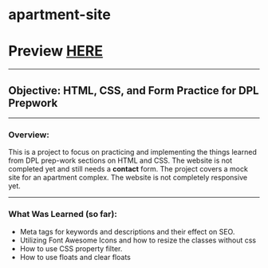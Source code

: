 # apartment-site

# Preview [HERE](https://agarcian031.github.io/apartment-site/)
---
## Objective: HTML, CSS, and Form Practice for DPL Prepwork  
---
### Overview: 

This is a project to focus on practicing and implementing the things learned from DPL prep-work sections on HTML and CSS. The website is not completed yet and still needs a **contact** form. The project covers a mock site for an apartment complex. The website is not completely responsive yet.  

---
### What Was Learned (so far): 

* Meta tags for keywords and descriptions and their effect on SEO.  
* Utilizing Font Awesome Icons and how to resize the classes without css
* How to use CSS property filter. 
* How to use floats and clear floats

